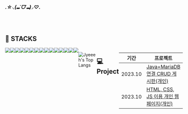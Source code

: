 ### *.☆⸜(⑉˙ᗜ˙⑉)⸝♡.*
<br><br>

## 📒 STACKS
<div style="display:flex; flex-direction:row;">
    <img src="https://img.shields.io/badge/java-007396.svg?style=for-the-badge&logoColor=white"> 
    <img src="https://img.shields.io/badge/html5-%23E34F26.svg?style=for-the-badge&logo=html5&logoColor=white"> 
    <img src="https://img.shields.io/badge/css3-%231572B6.svg?style=for-the-badge&logo=css3&logoColor=white"> 
    <img src="https://img.shields.io/badge/javascript-%23323330.svg?style=for-the-badge&logo=javascript&logoColor=%23F7DF1E"> 
<br>

<img src="https://img.shields.io/badge/Eclipse-FE7A16.svg?style=for-the-badge&logo=Eclipse&logoColor=white"> 
    <img src="https://img.shields.io/badge/IntelliJIDEA-000000.svg?style=for-the-badge&logo=intellij-idea&logoColor=white"> 
    <img src="https://img.shields.io/badge/Visual%20Studio%20Code-0078d7.svg?style=for-the-badge&logo=visual-studio-code&logoColor=white"> 
<br>

<img src="https://img.shields.io/badge/MariaDB-003545?style=for-the-badge&logo=mariadb&logoColor=white"> 
    <img src="https://img.shields.io/badge/mysql-0099E5.svg?style=for-the-badge&logo=mysql&logoColor=white">
    <img src="https://img.shields.io/badge/bootstrap-7952B3?style=for-the-badge&logo=bootstrap&logoColor=white">
<br>


<img src="https://img.shields.io/badge/spring-%236DB33F.svg?style=for-the-badge&logo=spring&logoColor=white"> 
    <img src="https://img.shields.io/badge/Windows%2011-%230079d5.svg?style=for-the-badge&logo=Windows%2011&logoColor=white"> 
    <img src="https://img.shields.io/badge/apache%20tomcat-%23F8DC75.svg?style=for-the-badge&logo=apache-tomcat&logoColor=black"> 
    
<br>

<img src="https://img.shields.io/badge/git-%23F05033.svg?style=for-the-badge&logo=git&logoColor=white"> 
    <img src="https://img.shields.io/badge/github-%23121011.svg?style=for-the-badge&logo=github&logoColor=white"> 
<br>
<br>

![Jyeeeh's Top Langs](https://github-readme-stats.vercel.app/api/top-langs?username=jyeeeh&layout=compact&title_color=f0a7aa&theme=buefy)

## 💻 Project
<div style="display:flex; flex-direction:row;">
  
|기간|프로젝트|
|---|---|
|2023.10|[Java+MariaDB 연결 CRUD 게시판(개인)](https://github.com/jyeeeh/Project/tree/main/Board(Java%2CMariaDB))|
|2023.10|[HTML, CSS, JS 이용 개인 웹페이지(개인)](https://github.com/jyeeeh/Project/tree/main/WebPub)|

<br>





